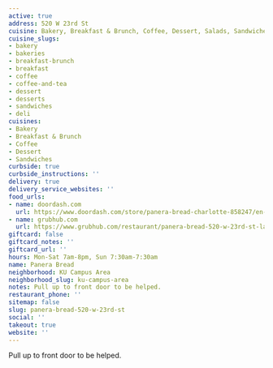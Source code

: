 ```yaml
---
active: true
address: 520 W 23rd St
cuisine: Bakery, Breakfast & Brunch, Coffee, Dessert, Salads, Sandwiches, Smoothies
cuisine_slugs:
- bakery
- bakeries
- breakfast-brunch
- breakfast
- coffee
- coffee-and-tea
- dessert
- desserts
- sandwiches
- deli
cuisines:
- Bakery
- Breakfast & Brunch
- Coffee
- Dessert
- Sandwiches
curbside: true
curbside_instructions: ''
delivery: true
delivery_service_websites: ''
food_urls:
- name: doordash.com
  url: https://www.doordash.com/store/panera-bread-charlotte-858247/en-US
- name: grubhub.com
  url: https://www.grubhub.com/restaurant/panera-bread-520-w-23rd-st-lawrence/1328445
giftcard: false
giftcard_notes: ''
giftcard_url: ''
hours: Mon-Sat 7am-8pm, Sun 7:30am-7:30am
name: Panera Bread
neighborhood: KU Campus Area
neighborhood_slug: ku-campus-area
notes: Pull up to front door to be helped.
restaurant_phone: ''
sitemap: false
slug: panera-bread-520-w-23rd-st
social: ''
takeout: true
website: ''
---
```


Pull up to front door to be helped.